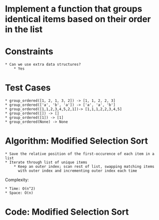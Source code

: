 # Implement a function that groups identical items based on their order in the list

# Constraints

	* Can we use extra data structures?
		* Yes

# Test Cases

	* group_ordered([1, 2, 1, 3, 2]) -> [1, 1, 2, 2, 3]
	* group_ordered(['a', 'b', 'a']) -> ['a', 'a', 'b']
	* group_ordered([1,1,2,3,4,5,2,1])-> [1,1,1,2,2,3,4,5]
	* group_ordered([]) -> []
	* group_ordered([1]) -> [1]
	* group_ordered(None) -> None

# Algorithm: Modified Selection Sort

	* Save the relative position of the first-occurence of each item in a list
	* Iterate through list of unique items
		* Keep an outer index; scan rest of list, swapping matching items
		  with outer index and incrementing outer index each time

Complexity:

	* Time: O(n^2)
	* Space: O(n)


# Code: Modified Selection Sort
